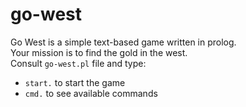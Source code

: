 # go-west

Go West is a simple text-based game written in prolog.  
Your mission is to find the gold in the west.  
Consult `go-west.pl` file and type:
* `start.` to start the game
* `cmd.` to see available commands
